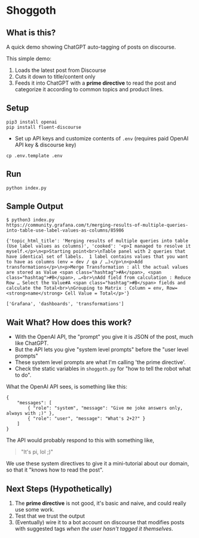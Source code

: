 # Shoggoth

## What is this?

A quick demo showing ChatGPT auto-tagging of posts on discourse.

This simple demo:

1. Loads the latest post from Discourse
2. Cuts it down to title/content only
3. Feeds it into ChatGPT with a **prime directive** to read the post
and categorize it according to common topics and product lines.

## Setup

```
pip3 install openai 
pip install fluent-discourse
```

- Set up API keys and customize contents of `.env` (requires paid OpenAI API key & discourse key)

```
cp .env.template .env
```

## Run

```
python index.py
```

## Sample Output

```
$ python3 index.py 
https://community.grafana.com/t/merging-results-of-multiple-queries-into-table-use-label-values-as-columns/85986

{'topic_html_title': 'Merging results of multiple queries into table (Use label values as columns)', 'cooked': '<p>I managed to resolve it myself.</p>\n<p>Starting point<br>\nTable panel with 2 queries that have identical set of labels.  1 label contains values that you want to have as columns (env = dev / qa / …)</p>\n<p>Add transformations</p>\n<p>Merge Transformation : all the actual values are stored as Value <span class="hashtag">#A</span>, <span class="hashtag">#B</span>, …<br>\nAdd field from calculation : Reduce Row … Select the Value#A <span class="hashtag">#B</span> fields and calculate the Total<br>\nGrouping to Matrix : Column = env, Row= <strong>name</strong> Cell Value = Total</p>'}

['Grafana', 'dashboards', 'transformations']
```

## Wait What?  How does this work?

* With the OpenAI API, the "prompt" you give it is JSON of the post, much like ChatGPT.
* But the API lets you give "system level prompts" before the "user level prompts"
* These system level prompts are what I'm calling 'the prime directive'.
* Check the static variables in `shoggoth.py` for "how to tell the robot what to do".

What the OpenAI API sees, is something like this:

```
{ 
    "messages": [
        { "role": "system", "message": "Give me joke answers only, always with ;)" },
        { "role": "user", "message": "What's 2+2?" }
    ]
}
```

The API would probably respond to this with something like, 

> "It's pi, lol ;)"

We use these system directives to give it a mini-tutorial about our domain, so that it "knows how to read the post".

## Next Steps (Hypothetically)

1. The **prime directive** is not good, it's basic and naive, and could really use some work.
2. Test that we trust the output
3. (Eventually) wire it to a bot account on discourse that modifies 
posts with suggested tags _when the user hasn't tagged it themselves_.

